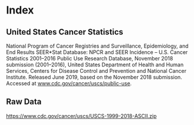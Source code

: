 # Index


## United States Cancer Statistics


National Program of Cancer Registries and Surveillance, Epidemiology, and End Results SEER*Stat Database: NPCR and SEER Incidence – U.S. Cancer Statistics 2001–2016 Public Use Research Database, November 2018 submission (2001–2016), United States Department of Health and Human Services, Centers for Disease Control and Prevention and National Cancer Institute. Released June 2019, based on the November 2018 submission. Accessed at www.cdc.gov/cancer/uscs/public-use.


## Raw Data 


https://www.cdc.gov/cancer/uscs/USCS-1999-2018-ASCII.zip


